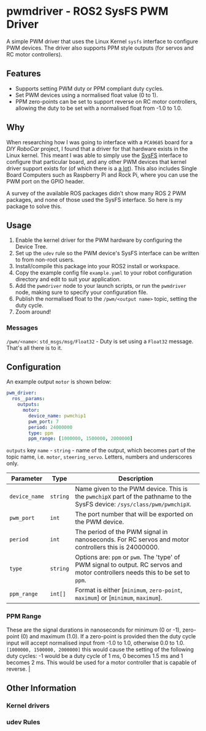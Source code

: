 # pwmdriver - ROS2 SysFS PWM Driver

A simple PWM driver that uses the Linux Kernel `sysfs` interface to configure PWM devices. The driver also supports PPM style outputs (for servos and RC motor controllers).

## Features

* Supports setting PWM duty or PPM compliant duty cycles.
* Set PWM devices using a normalised float value (0 to 1).
* PPM zero-points can be set to support reverse on RC motor controllers, allowing the duty to be set with a normalised float from -1.0 to 1.0.

## Why

When researching how I was going to interface with a `PCA9685` board for a *DIY RoboCar* project, I found that a driver for that hardware exists in the Linux kernel.
This meant I was able to simply use the [SysFS](https://man7.org/linux/man-pages/man5/sysfs.5.html) interface to configure that particular board, and any other PWM devices that kernel driver
support exists for (of which there is a [a lot](https://github.com/torvalds/linux/tree/master/drivers/pwm)). This also includes Single Board Computers such as Raspberry Pi and Rock Pi, where
you can use the PWM port on the GPIO header.

A survey of the available ROS packages didn't show many ROS 2 PWM packages, and none of those used the SysFS interface. So here is my package to solve this.

## Usage

1. Enable the kernel driver for the PWM hardware by configuring the Device Tree.
1. Set up the `udev` rule so the PWM device's SysFS interface can be written to from non-root users.
1. Install/compile this package into your ROS2 install or workspace.
1. Copy the example config file `example.yaml` to your robot configuration directory and edit to suit your application.
1. Add the `pwmdriver` node to your launch scripts, or run the `pwmdriver` node, making sure to specify your configuration file.
1. Publish the normalised float to the `/pwm/<output name>` topic, setting the duty cycle.
1. Zoom around!

### Messages

`/pwm/<name>`: `std_msgs/msg/Float32` - Duty is set using a `Float32` message. That's all there is to it.

## Configuration

An example output `motor` is shown below:

```yml
pwm_driver:
  ros__params:
    outputs:
      motor:
        device_name: pwmchip1
        pwm_port: 7
        period: 24000000
        type: ppm
        ppm_range: [1000000, 1500000, 2000000]
```


`outputs` key `name` - `string` - name of the output, which becomes part of the topic name, i.e. `motor`, `steering_servo`. Letters, numbers and underscores only.

| Parameter     | Type     | Description                                                                                                                     |
|---------------|----------|---------------------------------------------------------------------------------------------------------------------------------|
| `device_name` | `string` | Name given to the PWM device. This is the `pwmchipX` part of the pathname to the SysFS device: `/sys/class/pwm/pwmchipX`.       |
| `pwm_port`    | `int`    | The port number that will be exported on the PWM device.                                                                        |
| `period`      | `int`    | The period of the PWM signal in nanoseconds. For RC servos and motor controllers this is 24000000.                              |
| `type`        | `string` | Options are: `ppm` or `pwm`. The 'type' of PWM signal to output. RC servos and motor controllers needs this to be set to `ppm`. |
| `ppm_range`   | `int[]`  | Format is either [`minimum`, `zero-point`, `maximum`] or [`minimum`, `maximum`].                                                |

### PPM Range

These are the signal durations in nanoseconds for minimum (0 or -1), zero-point (0) and maximum (1.0). If a zero-point is provided then the duty cycle input will accept normalised input from -1.0 to 1.0, otherwise 0.0 to 1.0.  `[1000000, 1500000, 2000000]` this would cause the setting of the following duty cycles: -1 would be a duty cycle of 1 ms, 0 becomes 1.5 ms and 1 becomes 2 ms. This would be used for a motor controller that is capable of reverse.                                                                                         |

## Other Information
### Kernel drivers

### udev Rules
